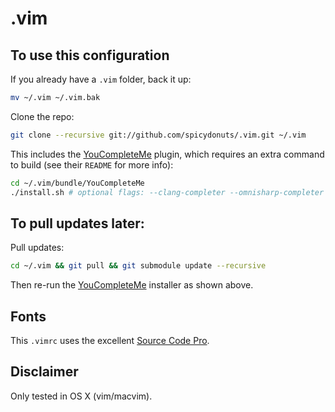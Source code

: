 .vim
====

To use this configuration
----

If you already have a `.vim` folder, back it up:
```sh
mv ~/.vim ~/.vim.bak
```

Clone the repo:
```sh
git clone --recursive git://github.com/spicydonuts/.vim.git ~/.vim
```

This includes the [YouCompleteMe](https://github.com/Valloric/YouCompleteMe) plugin, which requires an extra command to build (see their `README` for more info):
```sh
cd ~/.vim/bundle/YouCompleteMe
./install.sh # optional flags: --clang-completer --omnisharp-completer
```

To pull updates later:
----

Pull updates:
```sh
cd ~/.vim && git pull && git submodule update --recursive
```

Then re-run the [YouCompleteMe](https://github.com/Valloric/YouCompleteMe) installer as shown above.

Fonts
----

This `.vimrc` uses the excellent [Source Code Pro](http://adobe-fonts.github.io/source-code-pro/).

Disclaimer
----

Only tested in OS X (vim/macvim).
